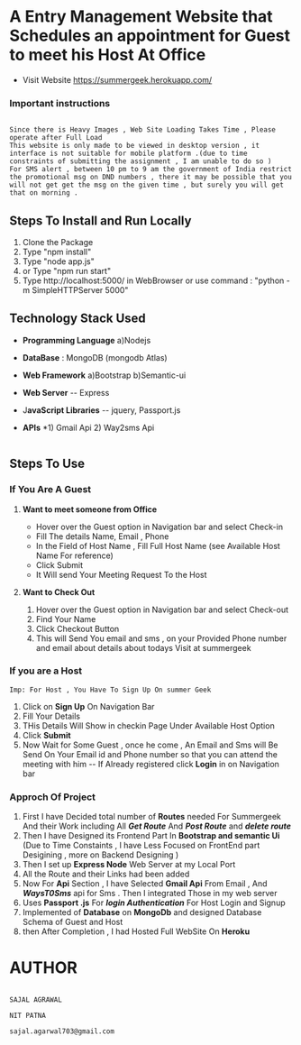 
# A Entry Management Website that Schedules an appointment for Guest to meet his Host At Office

  

* Visit Website  https://summergeek.herokuapp.com/ 

### Important instructions 

```

Since there is Heavy Images , Web Site Loading Takes Time , Please operate after Full Load
This website is only made to be viewed in desktop version , it interface is not suitable for mobile platform .(due to time constraints of submitting the assignment , I am unable to do so )
For SMS alert , between 10 pm to 9 am the government of India restrict the promotional msg on DND numbers , there it may be possible that you will not get get the msg on the given time , but surely you will get that on morning .
```

  

## Steps To Install and Run Locally

1) Clone the Package
2) Type "npm install"
3) Type "node app.js"
4) or Type "npm run start"
5) Type http://localhost:5000/ in WebBrowser or use command : "python -m SimpleHTTPServer 5000"



## Technology Stack Used
* **Programming Language**
   a)Nodejs

* **DataBase** : MongoDB  (mongodb Atlas)
* **Web Framework**
  a)Bootstrap 
  b)Semantic-ui

* **Web Server** -- Express
* J**avaScript Libraries** -- jquery, Passport.js
* **APIs** 
*1) Gmail Api 2)   Way2sms Api

```
```
## Steps To Use 

### If You Are A Guest 
   
 1) **Want to meet someone from Office** 
	* Hover over the Guest option in Navigation bar and select Check-in
   	* Fill The details Name, Email , Phone
   	* In the Field of Host Name , Fill Full Host Name (see Available Host Name For reference)
   	* Click Submit
    * It Will send Your Meeting Request To the Host
    
   2) **Want to Check Out**
       1) Hover over the Guest option in Navigation bar and select Check-out
       2) Find Your Name
       3) Click Checkout Button
       4) This will Send You email and sms , on your Provided Phone number and email about details about todays Visit at summergeek

###  If you are a Host
```
Imp: For Host , You Have To Sign Up On summer Geek
 ```
 1) Click on **Sign Up** On Navigation Bar
 2) Fill Your Details
 3) THis Details Will Show in checkin Page Under Available Host Option
 4) Click **Submit**
 5) Now Wait for Some Guest , once he come , An Email and Sms will Be Send On Your Email id and Phone number so that you can attend the meeting with him
 -- If Already registered click **Login** in on Navigation bar


### Approch Of Project
1) First I have Decided total number of **Routes** needed For Summergeek And their Work including All ***Get Route*** And ***Post Route*** and ***delete route***
2) Then I have Designed its Frontend Part In **Bootstrap and semantic Ui** (Due to Time Constaints , I have Less Focused on FrontEnd part Desigining , more on Backend Designing )
3) Then I set up **Express Node** Web Server at my Local Port
4) All the Route and their Links had been added
5) Now For **Api** Section , I have Selected **Gmail Api**  From Email , And ***WaysT0Sms*** api for Sms . Then I integrated Those in my web server
6) Uses **Passport .js** For ***login Authentication*** For Host Login and Signup
7) Implemented of **Database** on **MongoDb** and designed Database Schema of Guest and Host 
8) then After Completion , I had Hosted Full WebSite On **Heroku**
  

   
  

# AUTHOR

```

SAJAL AGRAWAL

NIT PATNA

sajal.agarwal703@gmail.com
```
